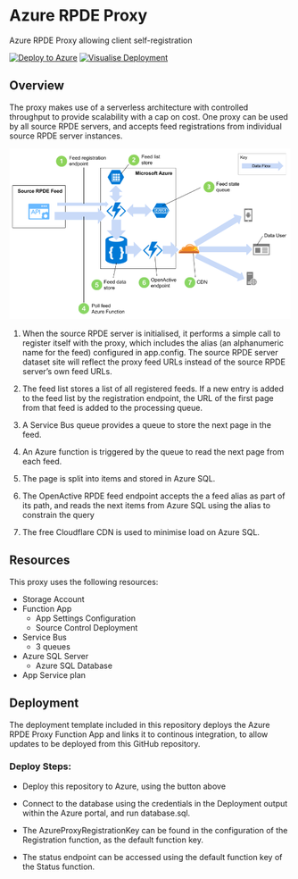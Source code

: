 # Azure RPDE Proxy
Azure RPDE Proxy allowing client self-registration

[![Deploy to Azure](https://azuredeploy.net/deploybutton.png)](https://portal.azure.com/#create/Microsoft.Template/uri/https%3A%2F%2Fraw.githubusercontent.com%2Fphilallengladstone%2Fazureproxy%2Ftestfix%2FAzureRpdeProxyDeployment%2Fazuredeploy.json) [![Visualise Deployment](http://armviz.io/visualizebutton.png)](http://armviz.io/#/?load=https%3A%2F%2Fraw.githubusercontent.com%2Fphilallengladstone%2Fazureproxy%2Ftestfix%2FAzureRpdeProxyDeployment%2Fazuredeploy.json)

## Overview

The proxy makes use of a serverless architecture with controlled throughput to provide scalability with a cap on cost. One proxy can be used by all source RPDE servers, and accepts feed registrations from individual source RPDE server instances.

![RPDE Proxy Architecture](rpde-proxy-architecture.png)

1. When the source RPDE server is initialised, it performs a simple call to register itself with the proxy, which includes the alias  (an alphanumeric name for the feed) configured in app.config. The source RPDE server dataset site will reflect the proxy feed URLs instead of the source RPDE server’s own feed URLs.

2. The feed list stores a list of all registered feeds. If a new entry is added to the feed list by the registration endpoint, the URL of the first page from that feed is added to the processing queue.

3. A Service Bus queue provides a queue to store the next page in the feed.

4. An Azure function is triggered by the queue to read the next page from each feed.

5. The page is split into items and stored in Azure SQL.

6. The OpenActive RPDE feed endpoint accepts the a feed alias as part of its path, and reads the next items from Azure SQL using the alias to constrain the query

7. The free Cloudflare CDN is used to minimise load on Azure SQL. 

## Resources

This proxy uses the following resources:

- Storage Account
- Function App
    - App Settings Configuration
    - Source Control Deployment
- Service Bus
	- 3 queues
- Azure SQL Server
	- Azure SQL Database
- App Service plan


## Deployment

The deployment template included in this repository deploys the Azure RPDE Proxy Function App and links it to continous integration, to allow updates to be deployed from this GitHub repository.

### Deploy Steps:

- Deploy this repository to Azure, using the button above

- Connect to the database using the credentials in the Deployment output within the Azure portal, and run database.sql.

- The AzureProxyRegistrationKey can be found in the configuration of the Registration function, as the default function key.

- The status endpoint can be accessed using the default function key of the Status function.
